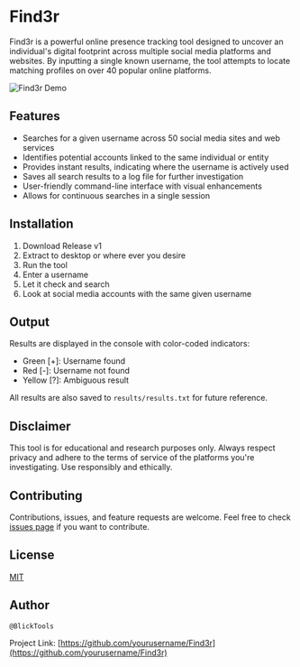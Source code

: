 # Find3r

Find3r is a powerful online presence tracking tool designed to uncover an individual's digital footprint across multiple social media platforms and websites. By inputting a single known username, the tool attempts to locate matching profiles on over 40 popular online platforms.

![Find3r Demo](https://media.discordapp.net/attachments/1249445685343027311/1254660256315740260/image.png?ex=667a4ceb&is=6678fb6b&hm=5a01e24c4561f1ee4a30187e48b5a7c3dbc18583c668e380a705eeb2169d9573&=&format=webp&quality=lossless&width=1087&height=485)

## Features

- Searches for a given username across 50 social media sites and web services
- Identifies potential accounts linked to the same individual or entity
- Provides instant results, indicating where the username is actively used
- Saves all search results to a log file for further investigation
- User-friendly command-line interface with visual enhancements
- Allows for continuous searches in a single session

## Installation

1. Download Release v1 
2. Extract to desktop or where ever you desire
3. Run the tool
4. Enter a username
5. Let it check and search
6. Look at social media accounts with the same given username

## Output

Results are displayed in the console with color-coded indicators:
- Green [+]: Username found
- Red [-]: Username not found
- Yellow [?]: Ambiguous result

All results are also saved to `results/results.txt` for future reference.

## Disclaimer

This tool is for educational and research purposes only. Always respect privacy and adhere to the terms of service of the platforms you're investigating. Use responsibly and ethically.

## Contributing

Contributions, issues, and feature requests are welcome. Feel free to check [issues page](https://github.com/yourusername/Find3r/issues) if you want to contribute.

## License

[MIT](https://choosealicense.com/licenses/mit/)

## Author

`@BlickTools`

Project Link: [https://github.com/yourusername/Find3r](https://github.com/yourusername/Find3r)
